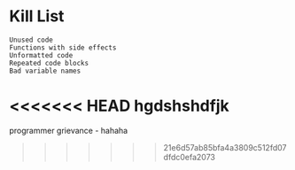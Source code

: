 Kill List
=========

    Unused code
    Functions with side effects
    Unformatted code
    Repeated code blocks
    Bad variable names
<<<<<<< HEAD
hgdshshdfjk
=======
programmer grievance - hahaha
>>>>>>> 21e6d57ab85bfa4a3809c512fd07dfdc0efa2073
